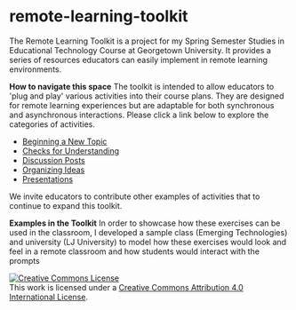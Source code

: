 # remote-learning-toolkit
The Remote Learning Toolkit is a project for my Spring Semester Studies in Educational Technology Course at Georgetown University. It provides a series of resources educators can easily implement in remote learning environments.

**How to navigate this space**
The toolkit is intended to allow educators to 'plug and play' various activities into their course plans. They are designed for remote learning experiences but are adaptable for both synchronous and asynchronous interactions. Please click a link below to explore the categories of activities. 

- [Beginning a New Topic](https://github.com/laurencjay/remote-learning-toolkit/tree/main/Beginning%20a%20New%20Topic)  
- [Checks for Understanding](https://github.com/laurencjay/remote-learning-toolkit/tree/main/Checks%20for%20Understanding)  
- [Discussion Posts](https://github.com/laurencjay/remote-learning-toolkit/tree/main/Discussion%20Posts)
- [Organizing Ideas](https://github.com/laurencjay/remote-learning-toolkit/tree/main/Organizing%20Ideas)
- [Presentations](https://github.com/laurencjay/remote-learning-toolkit/tree/main/Presentations) 

We invite educators to contribute other examples of activities that to continue to expand this toolkit. 

**Examples in the Toolkit**
In order to showcase how these exercises can be used in the classroom, I developed a sample class (Emerging Technologies) and university (LJ University) to model how these exercises would look and feel in a remote classroom and how students would interact with the prompts

<a rel="license" href="http://creativecommons.org/licenses/by/4.0/"><img alt="Creative Commons License" style="border-width:0" src="https://i.creativecommons.org/l/by/4.0/88x31.png" /></a><br />This work is licensed under a <a rel="license" href="http://creativecommons.org/licenses/by/4.0/">Creative Commons Attribution 4.0 International License</a>.

